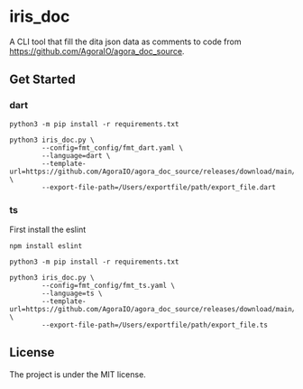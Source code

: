 # iris_doc
A CLI tool that fill the dita json data as comments to code from https://github.com/AgoraIO/agora_doc_source.

## Get Started
### dart
```
python3 -m pip install -r requirements.txt

python3 iris_doc.py \
        --config=fmt_config/fmt_dart.yaml \
        --language=dart \
        --template-url=https://github.com/AgoraIO/agora_doc_source/releases/download/main/flutter_ng_json_template_cn.json \
        --export-file-path=/Users/exportfile/path/export_file.dart
```

### ts
First install the eslint
```
npm install eslint
```

```
python3 -m pip install -r requirements.txt

python3 iris_doc.py \
        --config=fmt_config/fmt_ts.yaml \
        --language=ts \
        --template-url=https://github.com/AgoraIO/agora_doc_source/releases/download/main/rn_ng_json_template_en.json \
        --export-file-path=/Users/exportfile/path/export_file.ts
```

## License
The project is under the MIT license.